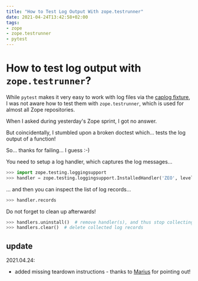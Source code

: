 ```yaml
---
title: "How to Test Log Output With zope.testrunner"
date: 2021-04-24T13:42:58+02:00
tags:
- zope
- zope.testrunner
- pytest
---
```


# How to test log output with `zope.testrunner`?

While `pytest` makes it very easy to work with log files via the [caplog fixture](https://docs.pytest.org/en/latest/how-to/logging.html#caplog-fixture),
I was not aware how to test them with `zope.testrunner`,
which is used for almost all Zope repositories.

When I asked during yesterday's Zope sprint, I got no answer.

But coincidentally, I stumbled upon a broken doctest which...
tests the log output of a function!

So... thanks for failing... I guess :-)

You need to setup a log handler, which captures the log messages...

```python
>>> import zope.testing.loggingsupport
>>> handler = zope.testing.loggingsupport.InstalledHandler('ZEO', level=logging.ERROR)
```

... and then you can inspect the list of log records...

```python
>>> handler.records
```

Do not forget to clean up afterwards!

```python
>>> handlers.uninstall()  # remove handler(s), and thus stop collecting log records
>>> handlers.clear()  # delete collected log records
```

## update

2021.04.24:
- added missing teardown instructions - thanks to [Marius](https://twitter.com/mgedmin/status/1385969813449756672) for pointing out!
